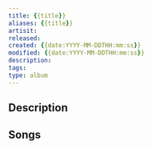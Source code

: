 ```yaml
---
title: {{title}}
aliases: {{title}}
artisit: 
released: 
created: {{date:YYYY-MM-DDTHH:mm:ss}}
modified: {{date:YYYY-MM-DDTHH:mm:ss}}
description: 
tags: 
type: album
---
```


## Description


## Songs

